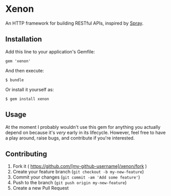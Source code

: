 # Xenon

An HTTP framework for building RESTful APIs, inspired by [Spray][spray].

## Installation

Add this line to your application's Gemfile:

    gem 'xenon'

And then execute:

    $ bundle

Or install it yourself as:

    $ gem install xenon

## Usage

At the moment I probably wouldn't use this gem for anything you actually depend on because it's _very_ early in its lifecycle. However, feel free to have a play around, raise bugs, and contribute if you're interested.

## Contributing

1. Fork it ( https://github.com/[my-github-username]/xenon/fork )
2. Create your feature branch (`git checkout -b my-new-feature`)
3. Commit your changes (`git commit -am 'Add some feature'`)
4. Push to the branch (`git push origin my-new-feature`)
5. Create a new Pull Request


[spray]: http://spray.io/ "spray"
